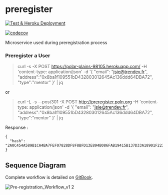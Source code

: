 # preregister
[![Test & Heroku Deployment](https://github.com/fairhive-labs/preregister/actions/workflows/test_heroku_deploy.yml/badge.svg)](https://github.com/fairhive-labs/preregister/actions/workflows/test_heroku_deploy.yml)

[![codecov](https://codecov.io/gh/fairhive-labs/preregister/branch/main/graph/badge.svg?token=LNC6CEOAM6)](https://codecov.io/gh/fairhive-labs/preregister)

Microservice used during preregistration process

### Preregister a User
> curl -s -X POST https://polar-plains-98105.herokuapp.com/ -H 'content-type: application/json' -d '{ "email": "jsie@trendev.fr", "address":"0x8ba1f109551bD432803012645Ac136ddd64DBA72", "type":"mentor" }' | jq

or 

> curl -L -s --post301 -X POST http://preregister.poln.org -H 'content-type: application/json' -d '{ "email": "jsie@trendev.fr", "address":"0x8ba1f109551bD432803012645Ac136ddd64DBA72", "type":"mentor" }' | jq

Response :

```
{
  "hash": "2A0C454A589B1CA4BA7FEF07828DF8F8BFD13E894B086FAB19415B137D33A18901F223995D8737B81B8A3354419035F5A0BC8A7DC73B51A84383A4876A5DB3E5"
}
```

## Sequence Diagram

Complete workflow is detailed on [GitBook](https://docs.poln.org/fairhive-archives/whitelist-pre-registration-workflow).

![Pre-registration_Workflow_v1 2](https://github.com/fairhive-labs/preregister/assets/139374260/f13e28ef-3398-43fe-a01b-fa3fe808d3ef)

